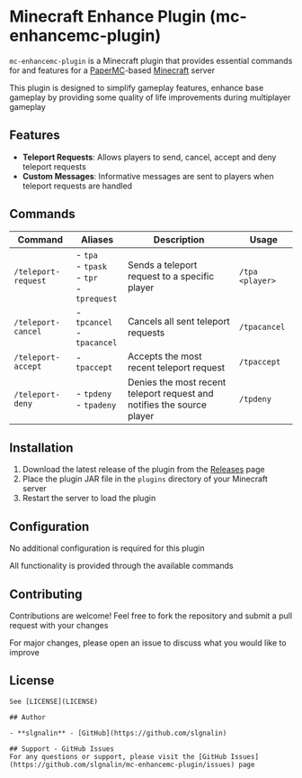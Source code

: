 # Minecraft Enhance Plugin (mc-enhancemc-plugin)

`mc-enhancemc-plugin` is a Minecraft plugin that provides essential commands for and features for a [PaperMC](https://papermc.io/)-based [Minecraft](https://www.minecraft.net/) server

This plugin is designed to simplify gameplay features, enhance base gameplay by providing some quality of life improvements during multiplayer gameplay

## Features

- **Teleport Requests**: Allows players to send, cancel, accept and deny teleport requests
- **Custom Messages**: Informative messages are sent to players when teleport requests are handled

## Commands

| Command              | Aliases                                          | Description                                                             | Usage           |
|----------------------|--------------------------------------------------|-------------------------------------------------------------------------|-----------------|
| `/teleport-request` | - `tpa`<br>- `tpask`<br>- `tpr`<br>- `tprequest` | Sends a teleport request to a specific player                           | `/tpa <player>` |
| `/teleport-cancel`  | - `tpcancel`<br>- `tpacancel`                    | Cancels all sent teleport requests                                      | `/tpacancel`    |
| `/teleport-accept`  | - `tpaccept`                                     | Accepts the most recent teleport request                                | `/tpaccept`     |
| `/teleport-deny`    | - `tpdeny`<br>- `tpadeny`                        | Denies the most recent teleport request and notifies the source player  | `/tpdeny`       |

## Installation

1. Download the latest release of the plugin from the [Releases](https://github.com/slgnalin/mc-enhancemc-plugin/releases) page
2. Place the plugin JAR file in the `plugins` directory of your Minecraft server
3. Restart the server to load the plugin


## Configuration

No additional configuration is required for this plugin

All functionality is provided through the available commands

## Contributing

Contributions are welcome! Feel free to fork the repository and submit a pull request with your changes

For major changes, please open an issue to discuss what you would like to improve

## License
~~~~
See [LICENSE](LICENSE)

## Author

- **slgnalin** - [GitHub](https://github.com/slgnalin)

## Support - GitHub Issues
For any questions or support, please visit the [GitHub Issues](https://github.com/slgnalin/mc-enhancemc-plugin/issues) page

